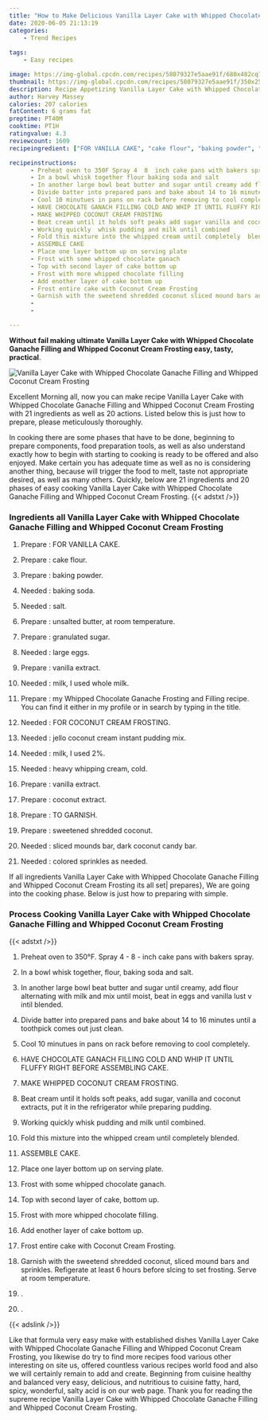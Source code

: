 ```yaml
---
title: "How to Make Delicious Vanilla Layer Cake with Whipped Chocolate Ganache Filling and Whipped Coconut Cream Frosting"
date: 2020-06-05 21:13:19
categories:
    - Trend Recipes
    
tags:
    - Easy recipes

image: https://img-global.cpcdn.com/recipes/58079327e5aae91f/680x482cq70/vanilla-layer-cake-with-whipped-chocolate-ganache-filling-and-whipped-coconut-cream-frosting-recipe-main-photo.jpg
thumbnail: https://img-global.cpcdn.com/recipes/58079327e5aae91f/350x250cq70/vanilla-layer-cake-with-whipped-chocolate-ganache-filling-and-whipped-coconut-cream-frosting-recipe-main-photo.jpg
description: Recipe Appetizing Vanilla Layer Cake with Whipped Chocolate Ganache Filling and Whipped Coconut Cream Frosting with 21 ingredients and 20 stages of easy cooking.
author: Harvey Massey
calories: 207 calories
fatContent: 6 grams fat
preptime: PT40M
cooktime: PT1H
ratingvalue: 4.3
reviewcount: 1609
recipeingredient: ["FOR VANILLA CAKE", "cake flour", "baking powder", "baking soda", "salt", "unsalted butter at room temperature", "granulated sugar", "large eggs", "vanilla extract", "milk I used whole milk", "my Whipped Chocolate Ganache Frosting and Filling recipe You can find it either in my profile or in search by typing in the title", "FOR COCONUT CREAM FROSTING", "jello coconut cream instant pudding mix", "milk I used 2", "heavy whipping cream cold", "vanilla extract", "coconut extract", "TO GARNISH", "sweetened shredded coconut", "sliced mounds bar dark coconut candy bar", "colored sprinkles as needed"]

recipeinstructions: 
      - Preheat oven to 350F Spray 4  8  inch cake pans with bakers spray 
      - In a bowl whisk together flour baking soda and salt 
      - In another large bowl beat butter and sugar until creamy add flour alternating with milk and mix until moist beat in eggs and vanilla lust v intil blended 
      - Divide batter into prepared pans and bake about 14 to 16 minutes until a toothpick comes out just clean 
      - Cool 10 minutues in pans on rack before removing to cool completely 
      - HAVE CHOCOLATE GANACH FILLING COLD AND WHIP IT UNTIL FLUFFY RIGHT BEFORE ASSEMBLING CAKE 
      - MAKE WHIPPED COCONUT CREAM FROSTING 
      - Beat cream until it holds soft peaks add sugar vanilla and coconut extracts  put it in the refrigerator while preparing pudding 
      - Working quickly  whisk pudding and milk until combined 
      - Fold this mixture into the whipped cream until completely  blended 
      - ASSEMBLE CAKE 
      - Place one layer bottom up on serving plate 
      - Frost with some whipped chocolate ganach 
      - Top with second layer of cake bottom up 
      - Frost with more whipped chocolate filling 
      - Add enother layer of cake bottom up 
      - Frost entire cake with Coconut Cream Frosting 
      - Garnish with the sweetend shredded coconut sliced mound bars and sprinkles Refigerate at least 6 hours before slcing to set frosting Serve at room temperature 
      -  
      - 

---
```




**Without fail making ultimate Vanilla Layer Cake with Whipped Chocolate Ganache Filling and Whipped Coconut Cream Frosting easy, tasty, practical**. 


![Vanilla Layer Cake with Whipped Chocolate Ganache Filling and Whipped Coconut Cream Frosting](https://img-global.cpcdn.com/recipes/58079327e5aae91f/680x482cq70/vanilla-layer-cake-with-whipped-chocolate-ganache-filling-and-whipped-coconut-cream-frosting-recipe-main-photo.jpg "Vanilla Layer Cake with Whipped Chocolate Ganache Filling and Whipped Coconut Cream Frosting")




Excellent Morning all, now you can make recipe Vanilla Layer Cake with Whipped Chocolate Ganache Filling and Whipped Coconut Cream Frosting with 21 ingredients as well as 20 actions. Listed below this is just how to prepare, please meticulously thoroughly.

In cooking there are some phases that have to be done, beginning to prepare components, food preparation tools, as well as also understand exactly how to begin with starting to cooking is ready to be offered and also enjoyed. Make certain you has adequate time as well as no is considering another thing, because will trigger the food to melt, taste not appropriate desired, as well as many others. Quickly, below are 21 ingredients and 20 phases of easy cooking Vanilla Layer Cake with Whipped Chocolate Ganache Filling and Whipped Coconut Cream Frosting.
{{< adstxt />}}

### Ingredients all Vanilla Layer Cake with Whipped Chocolate Ganache Filling and Whipped Coconut Cream Frosting


1. Prepare  : FOR VANILLA CAKE.

1. Prepare  : cake flour.

1. Prepare  : baking powder.

1. Needed  : baking soda.

1. Needed  : salt.

1. Prepare  : unsalted butter, at room temperature.

1. Prepare  : granulated sugar.

1. Needed  : large eggs.

1. Prepare  : vanilla extract.

1. Needed  : milk, I used whole milk.

1. Prepare  : my Whipped Chocolate Ganache Frosting and Filling recipe. You can find it either in my profile or in search by typing in the title.

1. Needed  : FOR COCONUT CREAM FROSTING.

1. Needed  : jello coconut cream instant pudding mix.

1. Needed  : milk, I used 2%.

1. Needed  : heavy whipping cream, cold.

1. Prepare  : vanilla extract.

1. Prepare  : coconut extract.

1. Prepare  : TO GARNISH.

1. Prepare  : sweetened shredded coconut.

1. Needed  : sliced mounds bar, dark coconut candy bar.

1. Needed  : colored sprinkles as needed.



If all ingredients Vanilla Layer Cake with Whipped Chocolate Ganache Filling and Whipped Coconut Cream Frosting its all set| prepares}, We are going into the cooking phase. Below is just how to preparing with simple.

### Process Cooking Vanilla Layer Cake with Whipped Chocolate Ganache Filling and Whipped Coconut Cream Frosting

{{< adstxt />}}


1. Preheat oven to 350°F. Spray 4 - 8 - inch cake pans with bakers spray.



1. In a bowl whisk together, flour, baking soda and salt.



1. In another large bowl beat butter and sugar until creamy, add flour alternating with milk and mix until moist, beat in eggs and vanilla lust v intil blended.



1. Divide batter into prepared pans and bake about 14 to 16 minutes until a toothpick comes out just clean.



1. Cool 10 minutues in pans on rack before removing to cool completely.



1. HAVE CHOCOLATE GANACH FILLING COLD AND WHIP IT UNTIL FLUFFY RIGHT BEFORE ASSEMBLING CAKE.



1. MAKE WHIPPED COCONUT CREAM FROSTING.



1. Beat cream until it holds soft peaks, add sugar, vanilla and coconut extracts,  put it in the refrigerator while preparing pudding.



1. Working quickly  whisk pudding and milk until combined.



1. Fold this mixture into the whipped cream until completely  blended.



1. ASSEMBLE CAKE.



1. Place one layer bottom up on serving plate.



1. Frost with some whipped chocolate ganach.



1. Top with second layer of cake, bottom up.



1. Frost with more whipped chocolate filling.



1. Add enother layer of cake bottom up.



1. Frost entire cake with Coconut Cream Frosting.



1. Garnish with the sweetend shredded coconut, sliced mound bars and sprinkles. Refigerate at least 6 hours before slcing to set frosting. Serve at room temperature.



1. .



1. .





{{< adslink />}}

Like that formula very easy make with established dishes Vanilla Layer Cake with Whipped Chocolate Ganache Filling and Whipped Coconut Cream Frosting, you likewise do try to find more recipes food various other interesting on site us, offered countless various recipes world food and also we will certainly remain to add and create. Beginning from cuisine healthy and balanced very easy, delicious, and nutritious to cuisine fatty, hard, spicy, wonderful, salty acid is on our web page. Thank you for reading the supreme recipe Vanilla Layer Cake with Whipped Chocolate Ganache Filling and Whipped Coconut Cream Frosting.
